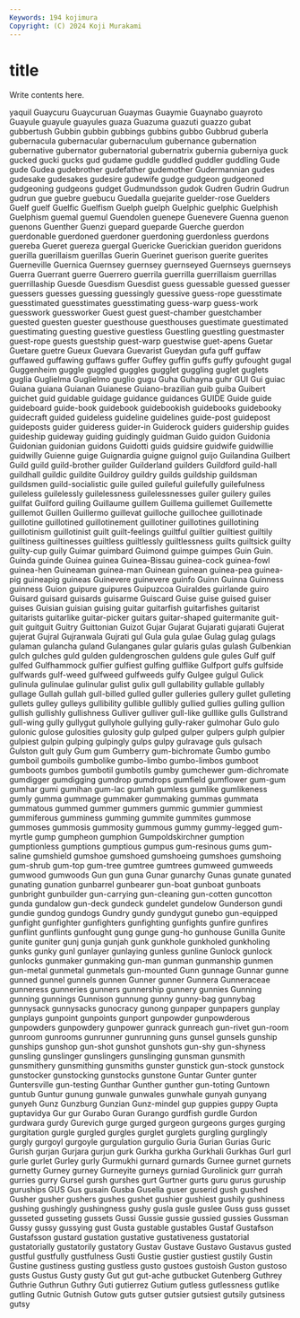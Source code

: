 ```yaml
---
Keywords: 194 kojimura
Copyright: (C) 2024 Koji Murakami
---
```


# title

Write contents here.



yaquil Guaycuru Guaycuruan Guaymas Guaymie Guaynabo guayroto Guayule guayule
guayules guaza Guazuma guazuti guazzo gubat gubbertush Gubbin gubbin gubbings
gubbins gubbo Gubbrud guberla gubernacula gubernacular gubernaculum gubernance gubernation gubernative
gubernator gubernatorial gubernatrix gubernia guberniya guck gucked gucki gucks gud
gudame guddle guddled guddler guddling Gude gude Gudea gudebrother gudefather
gudemother Gudermannian gudes gudesake gudesakes gudesire gudewife gudge gudgeon gudgeoned
gudgeoning gudgeons gudget Gudmundsson gudok Gudren Gudrin Gudrun gudrun gue
guebre guebucu Guedalla guejarite guelder-rose Guelders Guelf guelf Guelfic Guelfism
Guelph guelph Guelphic guelphic Guelphish Guelphism guemal guemul Guendolen guenepe
Guenevere Guenna guenon guenons Guenther Guenzi guepard gueparde Guerche guerdon
guerdonable guerdoned guerdoner guerdoning guerdonless guerdons guereba Gueret guereza guergal
Guericke Guerickian gueridon gueridons guerilla guerillaism guerillas Guerin Guerinet guerison
guerite guerites Guerneville Guernica Guernsey guernsey guernseyed Guernseys guernseys Guerra
Guerrant guerre Guerrero guerrila guerrilla guerrillaism guerrillas guerrillaship Guesde Guesdism
Guesdist guess guessable guessed guesser guessers guesses guessing guessingly guessive
guess-rope guesstimate guesstimated guesstimates guesstimating guess-warp guess-work guesswork guessworker Guest
guest guest-chamber guestchamber guested guesten guester guesthouse guesthouses guestimate guestimated
guestimating guesting guestive guestless Guestling guestling guestmaster guest-rope guests guestship
guest-warp guestwise guet-apens Guetar Guetare guetre Gueux Guevara Guevarist Gueydan
gufa guff guffaw guffawed guffawing guffaws guffer Guffey guffin guffs
guffy gufought gugal Guggenheim guggle guggled guggles gugglet guggling guglet
guglets guglia Guglielma Guglielmo guglio gugu Guha Guhayna guhr GUI
Gui guiac Guiana guiana Guianan Guianese Guiano-brazilian guib guiba Guibert
guichet guid guidable guidage guidance guidances GUIDE Guide guide guideboard
guide-book guidebook guidebookish guidebooks guidebooky guidecraft guided guideless guideline guidelines
guide-post guidepost guideposts guider guideress guider-in Guiderock guiders guidership guides
guideship guideway guiding guidingly guidman Guido guidon Guidonia Guidonian guidonian
guidons Guidotti guids guidsire guidwife guidwillie guidwilly Guienne guige Guignardia
guigne guignol guijo Guilandina Guilbert Guild guild guild-brother guilder Guilderland
guilders Guildford guild-hall guildhall guildic guildite Guildroy guildry guilds guildship
guildsman guildsmen guild-socialistic guile guiled guileful guilefully guilefulness guileless guilelessly
guilelessness guilelessnesses guiler guilery guiles guilfat Guilford guiling Guillaume guillem
Guillema guillemet Guillemette guillemot Guillen Guillermo guillevat guilloche guillochee guillotinade
guillotine guillotined guillotinement guillotiner guillotines guillotining guillotinism guillotinist guilt guilt-feelings
guiltful guiltier guiltiest guiltily guiltiness guiltinesses guiltless guiltlessly guiltlessness guilts
guiltsick guilty guilty-cup guily Guimar guimbard Guimond guimpe guimpes Guin
Guin. Guinda guinde Guinea guinea Guinea-Bissau guinea-cock guinea-fowl guinea-hen Guineaman
guinea-man Guinean guinean guinea-pea guinea-pig guineapig guineas Guinevere guinevere guinfo
Guinn Guinna Guinness guinness Guion guipure guipures Guipuzcoa Guiraldes guirlande
guiro Guisard guisard guisards guisarme Guiscard Guise guise guised guiser
guises Guisian guisian guising guitar guitarfish guitarfishes guitarist guitarists guitarlike
guitar-picker guitars guitar-shaped guitermanite guit-guit guitguit Guitry Guittonian Guizot Gujar
Gujarat Gujarati gujarati Gujerat gujerat Gujral Gujranwala Gujrati gul Gula
gula gulae Gulag gulag gulags gulaman gulancha guland Gulanganes gular
gularis gulas gulash Gulbenkian gulch gulches guld gulden guldengroschen guldens
gule gules Gulf gulf gulfed Gulfhammock gulfier gulfiest gulfing gulflike
Gulfport gulfs gulfside gulfwards gulf-weed gulfweed gulfweeds gulfy Gulgee gulgul
Gulick gulinula gulinulae gulinular gulist gulix gull gullability gullable gullably
gullage Gullah gullah gull-billed gulled guller gulleries gullery gullet gulleting
gullets gulley gulleys gullibility gullible gullibly gullied gullies gulling gullion
gullish gullishly gullishness Gulliver gulliver gull-like gulllike gulls Gullstrand gull-wing
gully gullygut gullyhole gullying gully-raker gulmohar Gulo gulo gulonic gulose
gulosities gulosity gulp gulped gulper gulpers gulph gulpier gulpiest gulpin
gulping gulpingly gulps gulpy gulravage guls gulsach Gulston gult guly
Gum gum Gumberry gum-bichromate Gumbo gumbo gumboil gumboils gumbolike gumbo-limbo
gumbo-limbos gumboot gumboots gumbos gumbotil gumbotils gumby gumchewer gum-dichromate gumdigger
gumdigging gumdrop gumdrops gumfield gumflower gum-gum gumhar gumi gumihan gum-lac
gumlah gumless gumlike gumlikeness gumly gumma gummage gummaker gummaking gummas
gummata gummatous gummed gummer gummers gummic gummier gummiest gummiferous gumminess
gumming gummite gummites gummose gummoses gummosis gummosity gummous gummy gummy-legged
gum-myrtle gump gumpheon gumphion Gumpoldskirchner gumption gumptionless gumptions gumptious gumpus
gum-resinous gums gum-saline gumshield gumshoe gumshoed gumshoeing gumshoes gumshoing gum-shrub
gum-top gum-tree gumtree gumtrees gumweed gumweeds gumwood gumwoods Gun gun
guna Gunar gunarchy Gunas gunate gunated gunating gunation gunbarrel gunbearer
gun-boat gunboat gunboats gunbright gunbuilder gun-carrying gun-cleaning gun-cotten guncotton gunda
gundalow gun-deck gundeck gundelet gundelow Gunderson gundi gundie gundog gundogs
Gundry gundy gundygut gunebo gun-equipped gunfight gunfighter gunfighters gunfighting gunfights
gunfire gunfires gunflint gunflints gunfought gung gunge gung-ho gunhouse Gunilla
Gunite gunite guniter gunj gunja gunjah gunk gunkhole gunkholed gunkholing
gunks gunky gunl gunlayer gunlaying gunless gunline Gunlock gunlock gunlocks
gunmaker gunmaking gun-man gunman gunmanship gunmen gun-metal gunmetal gunmetals gun-mounted
Gunn gunnage Gunnar gunne gunned gunnel gunnels gunnen Gunner gunner
Gunnera Gunneraceae gunneress gunneries gunners gunnership gunnery gunnies Gunning gunning
gunnings Gunnison gunnung gunny gunny-bag gunnybag gunnysack gunnysacks gunocracy gunong
gunpaper gunpapers gunplay gunplays gunpoint gunpoints gunport gunpowder gunpowderous gunpowders
gunpowdery gunpower gunrack gunreach gun-rivet gun-room gunroom gunrooms gunrunner gunrunning
guns gunsel gunsels gunship gunships gunshop gun-shot gunshot gunshots gun-shy
gun-shyness gunsling gunslinger gunslingers gunslinging gunsman gunsmith gunsmithery gunsmithing gunsmiths
gunster gunstick gun-stock gunstock gunstocker gunstocking gunstocks gunstone Guntar Gunter
gunter Guntersville gun-testing Gunthar Gunther gunther gun-toting Guntown guntub Guntur
gunung gunwale gunwales gunwhale gunyah gunyang gunyeh Gunz Gunzburg Gunzian
Gunz-mindel gup guppies guppy Gupta guptavidya Gur gur Gurabo Guran
Gurango gurdfish gurdle Gurdon gurdwara gurdy Gurevich gurge gurged gurgeon
gurgeons gurges gurging gurgitation gurgle gurgled gurgles gurglet gurglets gurgling
gurglingly gurgly gurgoyl gurgoyle gurgulation gurgulio Guria Gurian Gurias Guric
Gurish gurjan Gurjara gurjun gurk Gurkha gurkha Gurkhali Gurkhas Gurl
gurl gurle gurlet Gurley gurly Gurmukhi gurnard gurnards Gurnee gurnet
gurnets gurnetty Gurney gurney Gurneyite gurneys gurniad Gurolinick gurr gurrah
gurries gurry Gursel gursh gurshes gurt Gurtner gurts guru gurus
guruship guruships GUS Gus gusain Gusba Gusella guser guserid gush
gushed Gusher gusher gushers gushes gushet gushier gushiest gushily gushiness
gushing gushingly gushingness gushy gusla gusle guslee Guss guss gusset
gusseted gusseting gussets Gussi Gussie gussie gussied gussies Gussman Gussy
gussy gussying gust Gusta gustable gustables Gustaf Gustafson Gustafsson gustard
gustation gustative gustativeness gustatorial gustatorially gustatorily gustatory Gustav Gustave Gustavo
Gustavus gusted gustful gustfully gustfulness Gusti Gustie gustier gustiest gustily
Gustin Gustine gustiness gusting gustless gusto gustoes gustoish Guston gustoso
gusts Gustus Gusty gusty Gut gut gut-ache gutbucket Gutenberg Guthrey
Guthrie Guthrun Guthry Guti gutierrez Gutium gutless gutlessness gutlike gutling
Gutnic Gutnish Gutow guts gutser gutsier gutsiest gutsily gutsiness gutsy
